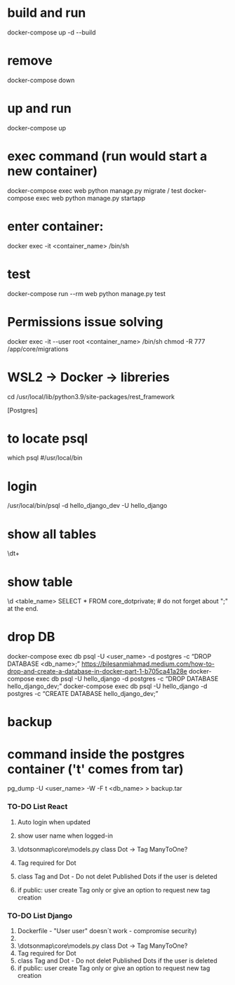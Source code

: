 # build and run
docker-compose up -d --build

# remove
docker-compose down

# up and run
docker-compose up

# exec command (run would start a new container)
docker-compose exec web python manage.py migrate / test 
docker-compose exec web python manage.py startapp <name>

# enter container:
docker exec -it <container_name> /bin/sh

# test
docker-compose run --rm  web python manage.py test

# Permissions issue solving
docker exec -it --user root <container_name> /bin/sh
chmod -R 777 /app/core/migrations

# WSL2 -> Docker -> libreries
cd /usr/local/lib/python3.9/site-packages/rest_framework


[Postgres]

# to locate psql
which psql    #/usr/local/bin
# login
/usr/local/bin/psql -d hello_django_dev -U hello_django
# show all tables
\dt+
# show table
\d <table_name>
SELECT * FROM core_dotprivate;   # do not forget about ";" at the end.

# drop DB
docker-compose exec db psql -U <user_name> -d postgres -c “DROP DATABASE <db_name>;”
https://bilesanmiahmad.medium.com/how-to-drop-and-create-a-database-in-docker-part-1-b705ca41a28e
docker-compose exec db psql -U hello_django -d postgres -c “DROP DATABASE hello_django_dev;”
docker-compose exec db psql -U hello_django -d postgres -c “CREATE DATABASE hello_django_dev;”
# backup
# command inside the postgres container ('t' comes from tar)
pg_dump -U <user_name> -W -F t <db_name> > backup.tar



### TO-DO List React
1) Auto login when updated
2) show user name when logged-in

3) \dotsonmap\core\models.py class Dot -> Tag ManyToOne?
4) Tag required for Dot
5) class Tag and Dot - Do not delet Published Dots if the user is deleted
6) if public: user create Tag only or give an option to request new tag creation 

### TO-DO List Django 
1) Dockerfile - "User user" doesn´t work - compromise security)
2)
3) \dotsonmap\core\models.py class Dot -> Tag ManyToOne?
4) Tag required for Dot
5) class Tag and Dot - Do not delet Published Dots if the user is deleted
6) if public: user create Tag only or give an option to request new tag creation 



